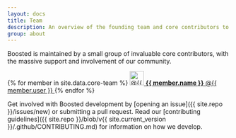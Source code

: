 ```yaml
---
layout: docs
title: Team
description: An overview of the founding team and core contributors to Boosted.
group: about
---
```


Boosted is maintained by a small group of invaluable core contributors, with the massive support and involvement of our community.

<div class="list-group mb-3">
  {% for member in site.data.core-team %}
    <a class="list-group-item list-group-item-action d-flex align-items-center" href="https://github.com/{{ member.user }}">
      <img src="https://github.com/{{ member.user }}.png" alt="@{{ member.user }}" width="32" height="32" class="rounded mr-2">
      <span>
        <strong>{{ member.name }}</strong> @{{ member.user }}
      </span>
    </a>
  {% endfor %}
</div>

Get involved with Boosted development by [opening an issue]({{ site.repo }}/issues/new) or submitting a pull request. Read our [contributing guidelines]({{ site.repo }}/blob/v{{ site.current_version }}/.github/CONTRIBUTING.md) for information on how we develop.
